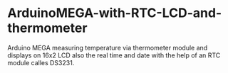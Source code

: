 # ArduinoMEGA-with-RTC-LCD-and-thermometer
Arduino MEGA measuring temperature via thermometer module and displays on 16x2 LCD also the real time and date with the help of an RTC module calles DS3231.
